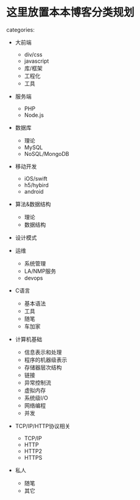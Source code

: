 # 这里放置本本博客分类规划

categories:
  - 大前端
    - div/css
    - javascript
    - 库/框架
    - 工程化
    - 工具
  - 服务端
    - PHP
    - Node.js
  - 数据库
    - 理论
    - MySQL
    - NoSQL/MongoDB
  - 移动开发
    - iOS/swift
    - h5/hybird
    - android
  - 算法&数据结构
    - 理论
    - 数据结构
  - 设计模式
  - 运维
    - 系统管理
    - LA/NMP服务
    - devops
- C语言
  - 基本语法
  - 工具
  - 随笔
  - 车加家
- 计算机基础

  - 信息表示和处理
  - 程序的机器级表示
  - 存储器层次结构
  - 链接
  - 异常控制流
  - 虚拟内存
  - 系统级I/O
  - 网络编程
  - 并发
- TCP/IP/HTTP协议相关
  - TCP/IP
  - HTTP
  - HTTP2
  - HTTPS
- 私人
  - 随笔
  - 其它